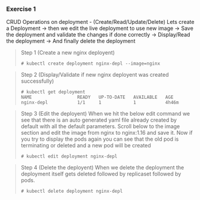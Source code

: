 
### Exercise 1
CRUD Operations on deployment - (Create/Read/Update/Delete) 
Lets create a Deployment -> then we edit the live deployment to use new image -> Save the deployment and validate the changes if done correctly -> Display/Read the deployment -> And finally delete the deployment 

> Step 1 (Create a new nginx deployent)
> ```
> # kubectl create deployment nginx-depl --image=nginx
> ```


> Step 2 (Display/Validate if new nginx deployent was created successfully)
> ```
> # kubectl get deployment
> NAME                 READY   UP-TO-DATE   AVAILABLE   AGE
> nginx-depl           1/1     1            1           4h46m
> ```

> Step 3 (Edit the deployent)
> When we hit the below edit command we see that there is an auto generated yaml file already created by default with all the default parameters. Scroll below to the image section and edit the image from nginx to nginx:1.16 and save it. Now if you try to display the pods again you can see that the old pod is terminating or deleted and a new pod will be created
> ```
> # kubectl edit deployment nginx-depl
> ```

> Step 4 (Delete the deployent)
> When we delete the deployment the deployment itself gets deleted followed by replicaset followed by pods.
> ```
> # kubectl delete deployment nginx-depl
> ```





